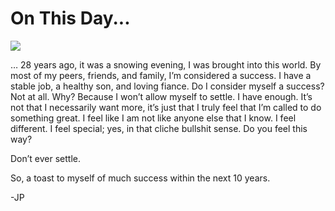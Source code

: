 <!--
id: 4365940475
link: http://techneur.com/post/4365940475/on-this-day
slug: on-this-day
date: Tue Apr 05 2011 09:45:29 GMT-0500 (CDT)
publish: 2011-04-05
tags: 
-->


On This Day...
==============

![](http://media.tumblr.com/tumblr_lj6omiyL8K1qzbc4f.jpg)

… 28 years ago, it was a snowing evening, I was brought into this world.
By most of my peers, friends, and family, I’m considered a success. I
have a stable job, a healthy son, and loving fiance. Do I consider
myself a success? Not at all. Why? Because I won’t allow myself to
settle. I have enough. It’s not that I necessarily want more, it’s just
that I truly feel that I’m called to do something great. I feel like I
am not like anyone else that I know. I feel different. I feel special;
yes, in that cliche bullshit sense. Do you feel this way?

Don’t ever settle.

So, a toast to myself of much success within the next 10 years.

-JP

